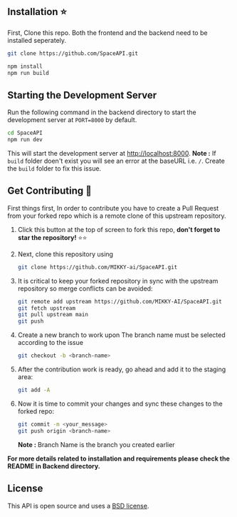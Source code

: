 ## Installation ⭐

First, Clone this repo. Both the frontend and the backend need to be installed seperately.
```bash
git clone https://github.com/SpaceAPI.git
```
 
 ```bash
 npm install
 npm run build
 ```

 ## Starting the Development Server
 
 Run the following command in the backend directory to start the development server at `PORT=8000` by default.
 
 ```bash
 cd SpaceAPI
 npm run dev
 ```
 
 This will start the development server at [http://localhost:8000](http://localhost:8000).
 **Note :** If `build` folder doen't exist you will see an error at the baseURL i.e. `/`. Create the `build` folder to fix this issue.
 
 ## Get Contributing 🤩
 First things first, In order to contribute you have to create a Pull Request from your forked repo which is a remote clone of this upstream repository.
 
 1. Click this button at the top of screen to fork this repo, **don't forget to star the              repository!** ⭐⭐

2. Next, clone this repository using
    ```bash
    git clone https://github.com/MIKKY-ai/SpaceAPI.git
    ```

3. It is critical to keep your forked repository in sync with the upstream repository so merge           conflicts can be avoided:
    ```bash
    git remote add upstream https://github.com/MIKKY-AI/SpaceAPI.git
    git fetch upstream
    git pull upstream main
    git push
    ```

4. Create a new branch to work upon
    The branch name must be selected according to the issue
    ```bash
    git checkout -b <branch-name>
    ```

5. After the contribution work is ready, go ahead and add it to the staging area:
    ```bash
    git add -A
    ```

6. Now it is time to commit your changes and sync these changes to the forked repo:
    ```bash
    git commit -m <your_message>
    git push origin <branch-name>
    ```
    **Note :** Branch Name is the branch you created earlier
    
    
**For more details related to installation and requirements please check the README in Backend directory.** 

## License
This API is open source and uses a [BSD license](/LICENSE).
